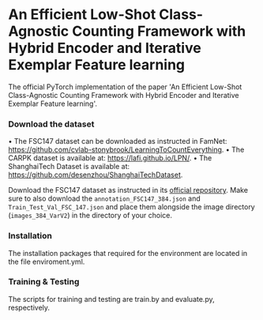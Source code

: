 # An Efficient Low-Shot Class-Agnostic Counting Framework with Hybrid Encoder and Iterative Exemplar Feature learning

The official PyTorch implementation of the paper 'An Efficient Low-Shot Class-Agnostic Counting Framework with Hybrid Encoder and Iterative Exemplar Feature learning'.

### Download the dataset

•	The FSC147 dataset can be downloaded as instructed in FamNet: https://github.com/cvlab-stonybrook/LearningToCountEverything.
•	The CARPK dataset is available at: https://lafi.github.io/LPN/.
•	The ShanghaiTech Dataset is available at: https://github.com/desenzhou/ShanghaiTechDataset.

Download the FSC147 dataset as instructed in its [official repository](https://github.com/cvlab-stonybrook/LearningToCountEverything). Make sure to also download the `annotation_FSC147_384.json` and `Train_Test_Val_FSC_147.json` and place them alongside the image directory (`images_384_VarV2`) in the directory of your choice.


### Installation

The installation packages that required for the environment are located in the file enviroment.yml.

### Training & Testing

The scripts for training and testing are train.by and evaluate.py, respectively.